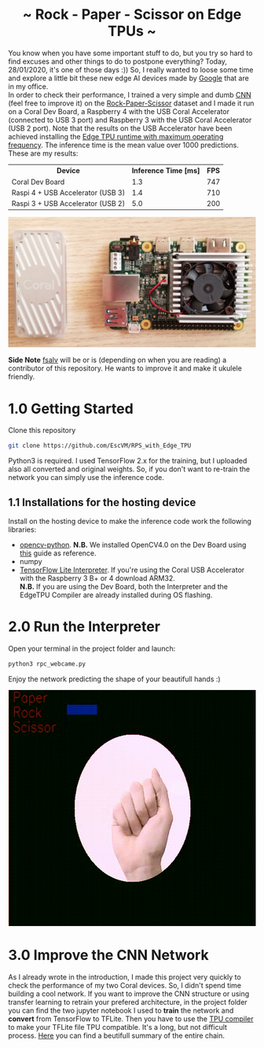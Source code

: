 <h1 align="center"> ~ Rock - Paper - Scissor on Edge TPUs ~ </h1>

You know when you have some important stuff to do, but you try so hard to find excuses and other things to do to postpone everything? Today, 28/01/2020, it's one of those days :)) So, I really wanted to loose some time and explore a little bit these new edge AI devices made by [Google](https://coral.ai/) that are in my office.  
In order to check their performance, I trained a very simple and dumb [CNN](https://github.com/EscVM/RPS_with_Edge_TPU/blob/master/media/baby_cnn_arch.png) (feel free to improve it) on the [Rock-Paper-Scissor](https://www.tensorflow.org/datasets/catalog/rock_paper_scissors) dataset and I made it run on a Coral Dev Board, a Raspberry 4 with the USB Coral Accelerator (connected to USB 3 port) and Raspberry 3 with the USB Coral Accelerator (USB 2 port). Note that the results on the USB Accelerator have been achieved installing the [Edge TPU runtime with maximum operating frequency](https://coral.ai/docs/accelerator/get-started/#install-with-maximum-operating-frequency-optional). The inference time is the mean value over 1000 predictions.
These are my results:

<table align="center">
  <tr>
    <th><span style="font-weight:bold">Device</span></th>
    <th><span style="font-weight:bold">Inference Time [ms]</span></th>
    <th><span style="font-weight:bold">FPS</span></th>
  </tr>
  <tr>
    <td>Coral Dev Board</td>
    <td>1.3</td>
    <td>747</td>
  </tr>
  <tr>
    <td>Raspi 4 + USB Accelerator (USB 3)</td>
    <td>1.4</td>
    <td>710</td>
  </tr>
  <tr>
    <td>Raspi 3 + USB Accelerator (USB 2)</td>
    <td>5.0</td>
    <td>200</td>
  </tr>
</table>


![Flow_chart of the recognition proces](media/coral_devices.jpg)

**Side Note** [fsalv](https://github.com/fsalv) will be or is (depending on when you are reading) a contributor of this repository. He wants to improve it and make it ukulele friendly.

# 1.0 Getting Started

Clone this repository

   ```bash
   git clone https://github.com/EscVM/RPS_with_Edge_TPU
   ```
Python3 is required. I used TensorFlow 2.x for the training, but I uploaded also all converted and original weights. So, if you don't want to re-train the network you can simply use the inference code.

## 1.1 Installations for the hosting device

Install on the hosting device to make the inference code work the following libraries:

- [opencv-python](https://pypi.org/project/opencv-python/). **N.B.** We installed OpenCV4.0 on the Dev Board using [this](https://medium.com/@balaji_85683/installing-opencv-4-0-on-google-coral-dev-board-5c3a69d7f52f) guide as reference.
- numpy
- [TensorFlow Lite Interpreter](https://www.tensorflow.org/lite/guide/python). If you're using the Coral USB Accelerator with the Raspberry 3 B+ or 4 download ARM32.  
**N.B.** If you are using the Dev Board, both the Interpreter and the EdgeTPU Compiler are already installed during OS flashing.


# 2.0 Run the Interpreter
Open your terminal in the project folder and launch:

   ```bash
   python3 rpc_webcame.py
   ```
   
Enjoy the network predicting the shape of your beautifull hands :)

<p align="center">
  <img width="640" height="480" src="media/rpc_record.gif">
</p>

# 3.0 Improve the CNN Network 

As I already wrote in the introduction, I made this project very quickly to check the performance of my two Coral devices. So, I didn't spend time building a cool network. If you want to improve the CNN structure or using transfer learning to retrain your prefered architecture, in the project folder you can find the two jupyter notebook I used to **train** the network and **convert** from TensorFlow to TFLite. Then you have to use the [TPU compiler](https://coral.ai/docs/edgetpu/compiler/) to make your TFLite file TPU compatible. It's a long, but not difficult process. [Here](https://coral.ai/docs/edgetpu/models-intro/) you can find a beutifull summary of the entire chain.
